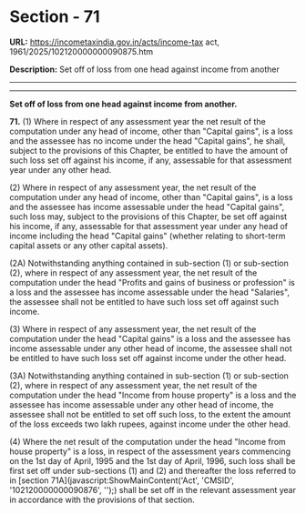 # Section - 71

**URL:** https://incometaxindia.gov.in/acts/income-tax act, 1961/2025/102120000000090875.htm

**Description:** Set off of loss from one head against income from another

---

****

**Set off of loss from one head against income from another.**

**71.** (1) Where in respect of any assessment year the net result of the computation under any head of income, other than "Capital gains", is a loss and the assessee has no income under the head "Capital gains", he shall, subject to the provisions of this Chapter, be entitled to have the amount of such loss set off against his income, if any, assessable for that assessment year under any other head.

(2) Where in respect of any assessment year, the net result of the computation under any head of income, other than "Capital gains", is a loss and the assessee has income assessable under the head "Capital gains", such loss may, subject to the provisions of this Chapter, be set off against his income, if any, assessable for that assessment year under any head of income including the head "Capital gains" (whether relating to short-term capital assets or any other capital assets).

(2A) Notwithstanding anything contained in sub-section (1) or sub-section (2), where in respect of any assessment year, the net result of the computation under the head "Profits and gains of business or profession" is a loss and the assessee has income assessable under the head "Salaries", the assessee shall not be entitled to have such loss set off against such income.

(3) Where in respect of any assessment year, the net result of the computation under the head "Capital gains" is a loss and the assessee has income assessable under any other head of income, the assessee shall not be entitled to have such loss set off against income under the other head.

(3A) Notwithstanding anything contained in sub-section (1) or sub-section (2), where in respect of any assessment year, the net result of the computation under the head "Income from house property" is a loss and the assessee has income assessable under any other head of income, the assessee shall not be entitled to set off such loss, to the extent the amount of the loss exceeds two lakh rupees, against income under the other head.

(4) Where the net result of the computation under the head "Income from house property" is a loss, in respect of the assessment years commencing on the 1st day of April, 1995 and the 1st day of April, 1996, such loss shall be first set off under sub-sections (1) and (2) and thereafter the loss referred to in [section 71A](javascript:ShowMainContent\('Act', 'CMSID', '102120000000090876', ''\);) shall be set off in the relevant assessment year in accordance with the provisions of that section.